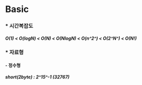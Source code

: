 # Basic


### * 시간복잡도
#####  O(1) < O(logN) < O(N) < O(NlogN) < O(n^2^) < O(2^N^) < O(N!)

### * 자료형
#### - 정수형
#####  short(2byte) : 2^15^-1 (32767)
